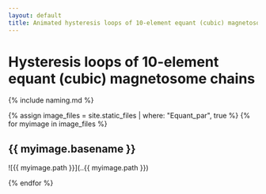 ```yaml
---
layout: default
title: Animated hysteresis loops of 10-element equant (cubic) magnetosome chains (field near parallel to chain axis)
---
```

# Hysteresis loops of 10-element equant (cubic) magnetosome chains

{% include naming.md %}

{% assign image_files = site.static_files | where: "Equant_par", true %}
{% for myimage in image_files %}
## {{ myimage.basename }}
![{{ myimage.path }}](..{{ myimage.path }})
  
{% endfor %}
    